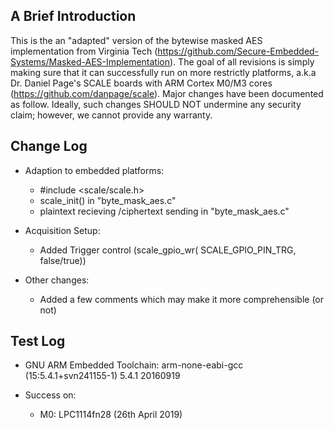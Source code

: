 
A Brief Introduction
-------------
This is the an "adapted" version of the bytewise masked AES implementation from Virginia Tech (https://github.com/Secure-Embedded-Systems/Masked-AES-Implementation). The goal of all revisions is simply making sure that it can successfully run on more restrictly platforms, a.k.a Dr. Daniel Page's SCALE boards with ARM Cortex M0/M3 cores (https://github.com/danpage/scale). Major changes have been documented as follow. Ideally, such changes SHOULD NOT undermine any security claim; however, we cannot provide any warranty.


Change Log
--------
* Adaption to embedded platforms:
	- #include <scale/scale.h>
	- scale_init() in "byte_mask_aes.c"
	- plaintext recieving /ciphertext sending in "byte_mask_aes.c" 
* Acquisition Setup:
	- Added Trigger control (scale_gpio_wr( SCALE_GPIO_PIN_TRG, false/true)) 

* Other changes:
	- Added a few comments which may make it more comprehensible (or not)


Test Log
--------
* GNU ARM Embedded Toolchain:  arm-none-eabi-gcc (15:5.4.1+svn241155-1) 5.4.1 20160919

* Success on:
	- M0:	LPC1114fn28	(26th April 2019)



